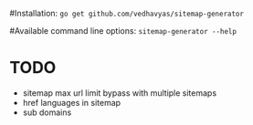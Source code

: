 #Installation:
`go get github.com/vedhavyas/sitemap-generator`

#Available command line options:
`sitemap-generator --help`


# TODO
* sitemap max url limit bypass with multiple sitemaps
* href languages in sitemap
* sub domains